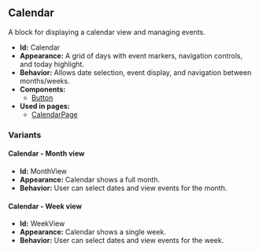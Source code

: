## Calendar
A block for displaying a calendar view and managing events.
- **Id:** Calendar
- **Appearance:** A grid of days with event markers, navigation controls, and today highlight.
- **Behavior:** Allows date selection, event display, and navigation between months/weeks.
- **Components:**
  - [Button](../components/Button.md)
- **Used in pages:**
  - [CalendarPage](../pages/CalendarPage.md)
### Variants
#### Calendar - **Month view**
- **Id:** MonthView
- **Appearance:** Calendar shows a full month.
- **Behavior:** User can select dates and view events for the month.
#### Calendar - **Week view**
- **Id:** WeekView
- **Appearance:** Calendar shows a single week.
- **Behavior:** User can select dates and view events for the week.
